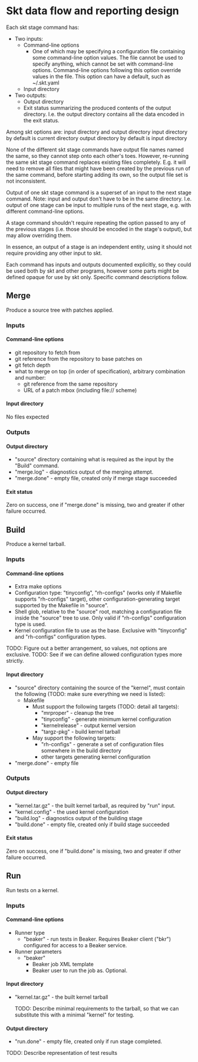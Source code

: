 Skt data flow and reporting design
==================================

Each skt stage command has:

* Two inputs:
    * Command-line options
        * One of which may be specifying a configuration file containing
          some command-line option values. The file cannot be used to
          specify anything, which cannot be set with command-line options.
          Command-line options following this option override values in
          the file. This option can have a default, such as ~/.skt.yaml
    * Input directory
* Two outputs:
    * Output directory
    * Exit status summarizing the produced contents of the output
      directory. I.e. the output directory contains all the data encoded
      in the exit status.

Among skt options are: input directory and output directory
input directory by default is current directory
output directory by default is input directory

None of the different skt stage commands have output file names named the
same, so they cannot step onto each other's toes. However, re-running the same
skt stage command replaces existing files completely. E.g. it will need to
remove all files that might have been created by the previous run of the same
command, before starting adding its own, so the output file set is not
inconsistent.

Output of one skt stage command is a superset of an input to the next stage
command. Note: input and output don't have to be in the same directory. I.e.
output of one stage can be input to multiple runs of the next stage, e.g. with
different command-line options.

A stage command shouldn't require repeating the option passed to any of the
previous stages (i.e. those should be encoded in the stage's output), but may
allow overriding them.

In essence, an output of a stage is an independent entity, using it should not
require providing any other input to skt.

Each command has inputs and outputs documented explicitly, so they could be
used both by skt and other programs, however some parts might be defined
opaque for use by skt only. Specific command descriptions follow.

Merge
-----

Produce a source tree with patches applied.

### Inputs

#### Command-line options

* git repository to fetch from
* git reference from the repository to base patches on
* git fetch depth
* what to merge on top (in order of specification),
  arbitrary combination and number:
    * git reference from the same repository
    * URL of a patch mbox (including file:// scheme)

#### Input directory

No files expected

### Outputs

#### Output directory

* "source" directory containing what is required as the input by the
  "Build" command.
* "merge.log" - diagnostics output of the merging attempt.
* "merge.done" - empty file, created only if merge stage succeeded

#### Exit status
Zero on success, one if "merge.done" is missing, two and greater if other
failure occurred.

Build
-----

Produce a kernel tarball.

### Inputs

#### Command-line options

* Extra make options
* Configuration type: "tinyconfig", "rh-configs" (works only if Makefile
  supports "rh-configs" target), other configuration-generating target
  supported by the Makefile in "source".
* Shell glob, relative to the "source" root, matching a configuration file
  inside the "source" tree to use. Only valid if "rh-configs"
  configuration type is used.
* Kernel configuration file to use as the base. Exclusive with
  "tinyconfig" and "rh-configs" configuration types.

TODO: Figure out a better arrangement, so values, not options are exclusive.
TODO: See if we can define allowed configuration types more strictly.

#### Input directory

* "source" directory containing the source of the "kernel", must contain
  the following (TODO: make sure everything we need is listed):
    * Makefile
        * Must support the following targets (TODO: detail all targets):
            * "mrproper" - cleanup the tree
            * "tinyconfig" - generate minimum kernel configuration
            * "kernelrelease" - output kernel version
            * "targz-pkg" - build kernel tarball
        * May support the following targets:
            * "rh-configs" - generate a set of configuration files
              somewhere in the build directory
            * other targets generating kernel configuration
* "merge.done" - empty file

### Outputs

#### Output directory

* "kernel.tar.gz" - the built kernel tarball, as required by "run" input.
* "kernel.config" - the used kernel configuration
* "build.log" - diagnostics output of the building stage
* "build.done" - empty file, created only if build stage succeeded

#### Exit status
Zero on success, one if "build.done" is missing, two and greater if other
failure occurred.

Run
---

Run tests on a kernel.

### Inputs

#### Command-line options

* Runner type
    * "beaker" - run tests in Beaker. Requires Beaker client ("bkr")
      configured for access to a Beaker service.
* Runner parameters
    * "beaker"
        * Beaker job XML template
        * Beaker user to run the job as. Optional.

#### Input directory

* "kernel.tar.gz" - the built kernel tarball

  TODO: Describe minimal requirements to the tarball, so that we can
  substitute this with a minimal "kernel" for testing.

#### Output directory

* "run.done" - empty file, created only if run stage completed.

TODO: Describe representation of test results
